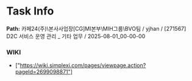 # Task Info

**Path:** 카페24(주)\본사사업장\[CG]MI본부\MIH그룹\BVO팀 / yjhan / [271567] D2C 서비스 운영 관리 _ 기타 업무 / 2025-08-01_00-00-00

### WIKI
- ["https://wiki.simplexi.com/pages/viewpage.action?pageId=2699098871"]

